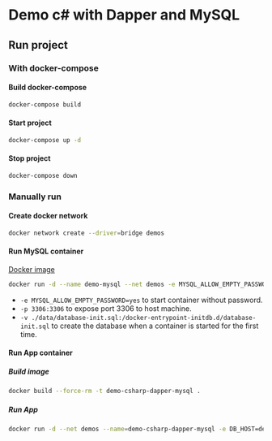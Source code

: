 # Demo c# with Dapper and MySQL



## Run project

### With docker-compose

#### Build docker-compose
```bash
docker-compose build
```

#### Start project
```bash
docker-compose up -d
```

#### Stop project
```bash
docker-compose down
```



### Manually run

#### Create docker network
```bash
docker network create --driver=bridge demos
```

#### Run MySQL container
[Docker image](https://hub.docker.com/_/mysql)
```bash
docker run -d --name demo-mysql --net demos -e MYSQL_ALLOW_EMPTY_PASSWORD=yes -p 3306:3306 -v $(pwd)/data/database-init.sql:/docker-entrypoint-initdb.d/database-init.sql mysql:8.0.27
```
* `-e MYSQL_ALLOW_EMPTY_PASSWORD=yes` to start container without password.
* `-p 3306:3306` to expose port 3306 to host machine.
* `-v ./data/database-init.sql:/docker-entrypoint-initdb.d/database-init.sql` to create the database when a container is started for the first time.


#### Run App container

##### Build image
```bash
docker build --force-rm -t demo-csharp-dapper-mysql .
```

##### Run App
```bash
docker run -d --net demos --name=demo-csharp-dapper-mysql -e DB_HOST=demo-mysql -p 8080:80 -t demo-csharp-dapper-mysql .
```